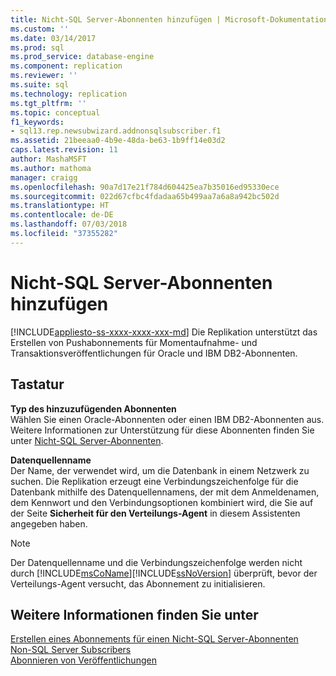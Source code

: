 ```yaml
---
title: Nicht-SQL Server-Abonnenten hinzufügen | Microsoft-Dokumentation
ms.custom: ''
ms.date: 03/14/2017
ms.prod: sql
ms.prod_service: database-engine
ms.component: replication
ms.reviewer: ''
ms.suite: sql
ms.technology: replication
ms.tgt_pltfrm: ''
ms.topic: conceptual
f1_keywords:
- sql13.rep.newsubwizard.addnonsqlsubscriber.f1
ms.assetid: 21beeaa0-4b9e-48da-be63-1b9ff14e03d2
caps.latest.revision: 11
author: MashaMSFT
ms.author: mathoma
manager: craigg
ms.openlocfilehash: 90a7d17e21f784d604425ea7b35016ed95330ece
ms.sourcegitcommit: 022d67cfbc4fdadaa65b499aa7a6a8a942bc502d
ms.translationtype: HT
ms.contentlocale: de-DE
ms.lasthandoff: 07/03/2018
ms.locfileid: "37355282"
---
```

# <a name="add-non-sql-server-subscriber"></a>Nicht-SQL Server-Abonnenten hinzufügen
[!INCLUDE[appliesto-ss-xxxx-xxxx-xxx-md](../../includes/appliesto-ss-xxxx-xxxx-xxx-md.md)]
  Die Replikation unterstützt das Erstellen von Pushabonnements für Momentaufnahme- und Transaktionsveröffentlichungen für Oracle und IBM DB2-Abonnenten.  
  
## <a name="options"></a>Tastatur  
 **Typ des hinzuzufügenden Abonnenten**  
 Wählen Sie einen Oracle-Abonnenten oder einen IBM DB2-Abonnenten aus. Weitere Informationen zur Unterstützung für diese Abonnenten finden Sie unter [Nicht-SQL Server-Abonnenten](../../relational-databases/replication/non-sql/non-sql-server-subscribers.md).  
  
 **Datenquellenname**  
 Der Name, der verwendet wird, um die Datenbank in einem Netzwerk zu suchen. Die Replikation erzeugt eine Verbindungszeichenfolge für die Datenbank mithilfe des Datenquellennamens, der mit dem Anmeldenamen, dem Kennwort und den Verbindungsoptionen kombiniert wird, die Sie auf der Seite **Sicherheit für den Verteilungs-Agent** in diesem Assistenten angegeben haben.  
  
> [!NOTE]  
>  Der Datenquellenname und die Verbindungszeichenfolge werden nicht durch [!INCLUDE[msCoName](../../includes/msconame-md.md)][!INCLUDE[ssNoVersion](../../includes/ssnoversion-md.md)] überprüft, bevor der Verteilungs-Agent versucht, das Abonnement zu initialisieren.  
  
## <a name="see-also"></a>Weitere Informationen finden Sie unter  
 [Erstellen eines Abonnements für einen Nicht-SQL Server-Abonnenten](../../relational-databases/replication/create-a-subscription-for-a-non-sql-server-subscriber.md)   
 [Non-SQL Server Subscribers](../../relational-databases/replication/non-sql/non-sql-server-subscribers.md)   
 [Abonnieren von Veröffentlichungen](../../relational-databases/replication/subscribe-to-publications.md)  
  
  
